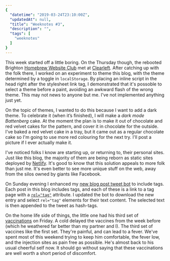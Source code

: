 ```yaml
---
{
  "datetime": "2019-03-24T23:10:00Z",
  "updatedAt": null,
  "title": "Weeknotes #3",
  "description": "",
  "tags": [
    "weeknotes"
  ]
}
---
```

This week started off a little boring. On the Thursday though, the rebooted Brighton [Homebrew Website Club](https://indieweb.org/Homebrew_Website_Club) met at [Clearleft](https://clearleft.com/). After catching up with the folk there, I worked on an experiment to theme this blog, with the theme determined by a toggle in `localStorage`. By placing an inline script in the head right after the stylesheet link tag, I demonstrated that it's possoble to select a theme before a paint, avoiding an awkward flash of the wrong theme. This may not news to anyone but me. I've not implemented anything just yet.

On the topic of themes, I wanted to do this because I want to add a dark theme. To celebrate it (when it’s finished), I will make a _dark mode Battenberg_ cake. At the moment the plan is to make it out of chocolate and red velvet cakes for the pattern, and cover it in chocolate for the outside. I've baked a red velvet cake in a tray, but it came out as a regular chocolate cake so I'm going to use more red colouring for the next try. I'll post a picture if I ever actually make it.

I've noticed folks I know are starting up, or returning to, their personal sites. Just like this blog, the majority of them are being reborn as static sites deployed by [Netlify](https://www.netlify.com/). It's good to know that this solution appeals to more folk than just me. It's even better to see more unique stuff on the web, away from the silos owned by giants like Facebook.

On Sunday evening I enhanced my [new blog post tweet bot](https://glitch.com/edit/#!/tweet-new-blog-posts) to include tags. Each post in this blog includes tags, and each of these is a link to a tag page with a [`rel="tag"`](http://microformats.org/wiki/rel-tag) attribute. I updated the bot to download the new entry and select `rel="tag"` elements for their text content. The selected text is then appended to the tweet as hash-tags.

On the home life side of things, the little one had his third set of [vaccinations](https://www.nhs.uk/conditions/vaccinations/childhood-vaccines-timeline/?tabname=babies-and-toddlers) on Friday. A cold delayed the vaccines from the week before (which he weathered far better than my partner and I). The third set of vaccines like the first set. They're painful, and can lead to a fever. We've spent most of this weekend trying to keep him comfortable, the fever low, and the injection sites as pain free as possible. He's almost back to his usual cheerful self now. It should go without saying that these vaccinations are well worth a short period of discomfort.
